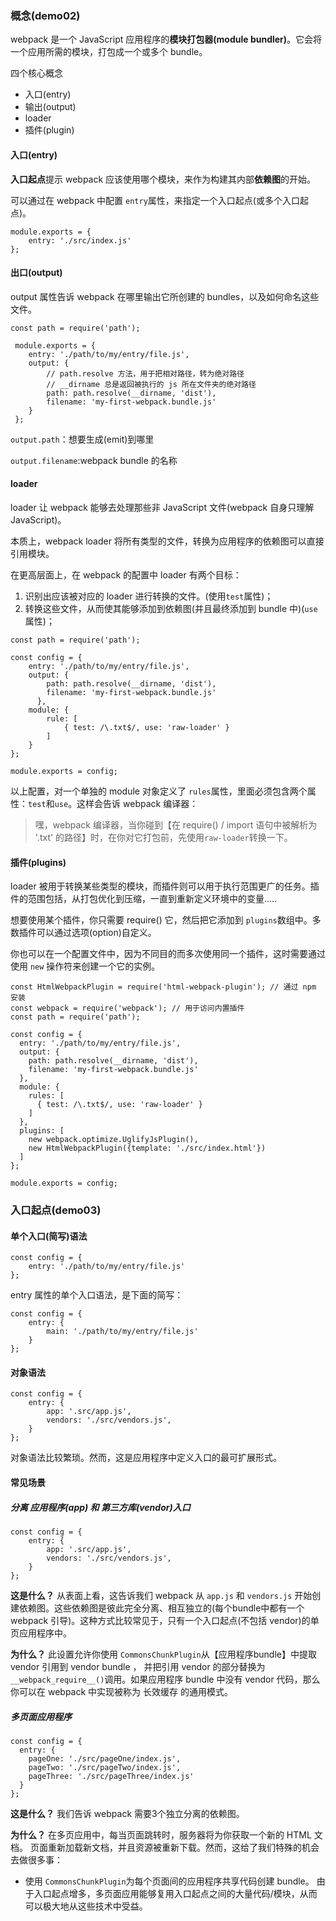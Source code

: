 ### 概念(demo02)
webpack 是一个 JavaScript 应用程序的**模块打包器(module bundler)**。它会将一个应用所需的模块，打包成一个或多个 bundle。

四个核心概念
+ 入口(entry)
+ 输出(output)
+ loader
+ 插件(plugin)

#### 入口(entry)
**入口起点**提示 webpack 应该使用哪个模块，来作为构建其内部**依赖图**的开始。

可以通过在 webpack 中配置 ```entry```属性，来指定一个入口起点(或多个入口起点)。

```
module.exports = {
    entry: './src/index.js'
};
```

#### 出口(output)
output 属性告诉 webpack 在哪里输出它所创建的 bundles，以及如何命名这些文件。

```
const path = require('path');

 module.exports = {
    entry: './path/to/my/entry/file.js',
    output: {
        // path.resolve 方法，用于把相对路径，转为绝对路径
        // __dirname 总是返回被执行的 js 所在文件夹的绝对路径
        path: path.resolve(__dirname, 'dist'),
        filename: 'my-first-webpack.bundle.js'
    }
 };
```

```output.path```：想要生成(emit)到哪里

```output.filename```:webpack bundle 的名称

#### loader

loader 让 webpack 能够去处理那些非 JavaScript 文件(webpack 自身只理解 JavaScript)。

本质上，webpack loader 将所有类型的文件，转换为应用程序的依赖图可以直接引用模块。

在更高层面上，在 webpack 的配置中 loader 有两个目标：
1. 识别出应该被对应的 loader 进行转换的文件。(使用```test```属性)；
2. 转换这些文件，从而使其能够添加到依赖图(并且最终添加到 bundle 中)(```use```属性)；

```
const path = require('path');

const config = {
    entry: './path/to/my/entry/file.js',
    output: {
        path: path.resolve(__dirname, 'dist'),
        filename: 'my-first-webpack.bundle.js'
      },
    module: {
        rule: [
            { test: /\.txt$/, use: 'raw-loader' }
        ]
    }
};

module.exports = config;
```

以上配置，对一个单独的 module 对象定义了 ```rules```属性，里面必须包含两个属性：```test```和```use```。这样会告诉 webpack 编译器：

> 嘿，webpack 编译器，当你碰到【在 require() / import 语句中被解析为 '.txt' 的路径】时，在你对它打包前，先使用```raw-loader```转换一下。

#### 插件(plugins)
loader 被用于转换某些类型的模块，而插件则可以用于执行范围更广的任务。插件的范围包括，从打包优化到压缩，一直到重新定义环境中的变量.....

想要使用某个插件，你只需要 require() 它，然后把它添加到 ```plugins```数组中。多数插件可以通过选项(option)自定义。

你也可以在一个配置文件中，因为不同目的而多次使用同一个插件，这时需要通过使用 ```new``` 操作符来创建一个它的实例。

```
const HtmlWebpackPlugin = require('html-webpack-plugin'); // 通过 npm 安装
const webpack = require('webpack'); // 用于访问内置插件
const path = require('path');

const config = {
  entry: './path/to/my/entry/file.js',
  output: {
    path: path.resolve(__dirname, 'dist'),
    filename: 'my-first-webpack.bundle.js'
  },
  module: {
    rules: [
      { test: /\.txt$/, use: 'raw-loader' }
    ]
  },
  plugins: [
    new webpack.optimize.UglifyJsPlugin(),
    new HtmlWebpackPlugin({template: './src/index.html'})
  ]
};

module.exports = config;
```

### 入口起点(demo03)

#### 单个入口(简写)语法
```
const config = {
    entry: './path/to/my/entry/file.js'
};
```

entry 属性的单个入口语法，是下面的简写：
```
const config = {
    entry: {
        main: './path/to/my/entry/file.js'
    }
};
```

#### 对象语法
```
const config = {
    entry: {
        app: '.src/app.js',
        vendors: './src/vendors.js',
    }
};
```
对象语法比较繁琐。然而，这是应用程序中定义入口的最可扩展形式。

#### 常见场景
##### 分离 应用程序(app) 和 第三方库(vendor)入口
```
const config = {
    entry: {
        app: '.src/app.js',
        vendors: './src/vendors.js',
    }
};
```
**这是什么？** 从表面上看，这告诉我们 webpack 从 ```app.js``` 和 ```vendors.js``` 开始创建依赖图。这些依赖图是彼此完全分离、相互独立的(每个bundle中都有一个 webpack 引导)。这种方式比较常见于，只有一个入口起点(不包括 vendor)的单页应用程序中。

**为什么？** 此设置允许你使用 ```CommonsChunkPlugin```从【应用程序bundle】中提取 vendor 引用到 vendor bundle ， 并把引用 vendor 的部分替换为 ```__webpack_require__()```调用。如果应用程序 bundle 中没有 vendor 代码，那么你可以在 webpack 中实现被称为 长效缓存 的通用模式。

##### 多页面应用程序
```
const config = {
  entry: {
    pageOne: './src/pageOne/index.js',
    pageTwo: './src/pageTwo/index.js',
    pageThree: './src/pageThree/index.js'
  }
};
```
**这是什么？** 我们告诉 webpack 需要3个独立分离的依赖图。

**为什么？** 在多页应用中，每当页面跳转时，服务器将为你获取一个新的 HTML 文档。 页面重新加载新文档，并且资源被重新下载。然而，这给了我们特殊的机会去做很多事：

+ 使用 ```CommonsChunkPlugin```为每个页面间的应用程序共享代码创建 bundle。 由于入口起点增多，多页面应用能够复用入口起点之间的大量代码/模块，从而可以极大地从这些技术中受益。